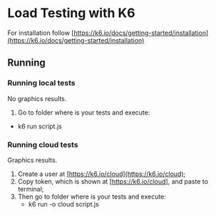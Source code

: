 # Load Testing with K6

For installation follow [https://k6.io/docs/getting-started/installation](https://k6.io/docs/getting-started/installation)

## Running 


### Running local tests
No graphics results.

1. Go to folder where is your tests and execute: 
 - k6 run script.js

### Running cloud tests
Graphics results.
 1. Create a user at [https://k6.io/cloud](https://k6.io/cloud);
 2. Copy token, which is shown at [https://k6.io/cloud], and paste to terminal;
 3.  Then go to folder where is your tests and execute: 
		- k6 run -o cloud script.js